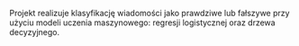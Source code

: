 Projekt realizuje klasyfikację wiadomości jako prawdziwe lub fałszywe przy użyciu modeli uczenia maszynowego: regresji logistycznej oraz drzewa decyzyjnego.
